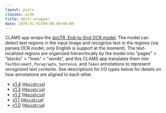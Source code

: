 ```yaml
---
layout: posts
classes: wide
title: doctr-wrapper
date: 1970-01-01T00:00:00+00:00
---
```

CLAMS app wraps the [docTR, End-to-End OCR model](https://pypi.org/project/python-doctr). The model can detect text regions in the input image and recognize text in the regions (via parseq OCR model, only English is support at the moment). The text-localized regions are organized hierarchically by the model into "pages" > "blocks" > "lines" > "words", and this CLAMS app translates them into `TextDocument`, `Paragraphs`, `Sentence`, and `Token` annotations to represent recognized text contents. See descriptions for I/O types below  for details on how annotations are aligned to each other.
- [v1.4](v1.4) ([`@keighrim`](https://github.com/keighrim))
- [v1.3](v1.3) ([`@keighrim`](https://github.com/keighrim))
- [v1.2](v1.2) ([`@keighrim`](https://github.com/keighrim))
- [v1.1](v1.1) ([`@keighrim`](https://github.com/keighrim))
- [v1.0](v1.0) ([`@keighrim`](https://github.com/keighrim))
